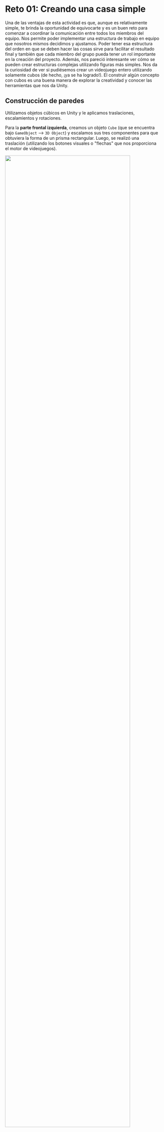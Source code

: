 # Reto 01: Creando una casa simple

<p> Una de las ventajas de esta actividad es que, aunque es relativamente simple, te brinda la oportunidad de equivocarte y es un buen reto para comenzar a coordinar la comunicación entre todos los miembros del equipo. Nos permite poder implementar una estructura de trabajo en equipo que nosotros mismos decidimos y ajustamos. Poder tener esa estructura del orden en que se deben hacer las cosas sirve para facilitar el resultado final y también que cada miembro del grupo pueda tener un rol importante en la creación del proyecto. Además, nos pareció interesante ver cómo se pueden crear estructuras complejas utilizando figuras más simples. Nos da la curiosidad de ver si pudiésemos crear un videojuego entero utilizando solamente cubos (de hecho, ¡ya se ha logrado!). El construir algún concepto con cubos es una buena manera de explorar la creatividad y conocer las herramientas que nos da Unity.</p>

<h2> Construcción de paredes
  </h2>

<p>Utilizamos objetos cúbicos en Unity y le aplicamos traslaciones, escalamientos y rotaciones.</p>
<p>Para la <strong>parte frontal izquierda</strong>, creamos un objeto <code>Cube</code> (que se encuentra bajo <code>GameObject</code> --> <code>3D Object</code>) y escalamos sus tres componentes para que obtuviera la forma de un prisma rectangular. Luego, se realizó una traslación (utilizando los botones visuales o "flechas" que nos proporciona el motor de videojuegos).</p>
<image
  src="LeftFront.png"
  width = 90%
  height = 90%>

<p>La <strong>parte frontal derecha</strong> fue una simple copia del pedazo que ya se había creado. Se duplicó y realizamos una traslación. Para duplicarlo seleccionamos el objeto que queremos duplicar, presionamos click derecho y seleccionamos la opción de <code>Duplicate</code>. </p>
<image
  src="RightFront.png"
  width = 90%
height = 90%>

<p>Para la <strong>parte frontal con marco</strong> para la puerta de entrada, copiamos (de la manera antes explicada) el pedazo frontal izquierdo y escalamos su componente en Y para que tuviese menos altura. Luego, se trasladó verticalmente para estar alineado con los otros dos muros.</p>
<image
  src="FrameFront.png"
  width = 90%
  height = 90%>

  
<h3> Pared de la izquierda </h3>
<p>Para las <strong> paredes laterales</strong>  igualmente utilizamos objetos <code>Cube</code> y le aplicamos traslaciones, escalamientos y rotaciones. Tuvimos que alinearlas justo con la parte frontal para que no hubiera ningún espacio de separación y se formara la figura deseada. Este alineamiento se hizo utilizando las herramientas que aparecen en la parte superior derecha en donde Unity nos permite, una vez seleccionado el objeto en cuestión, ajustar sus coordenadas.</p>

<image
  src="LeftWall.png"
  width = 90%
height = 90%>


<h3> Pared de la derecha</h3>
<p>Para el caso de la <Strong> segunda pared lateral (derecha) </Strong> se tomó la iniciativa de duplicar la pared lateral previamente hecha y trasladarla a justo el lado que hacía falta. Para trasladarla, se usó la misma idea de ajustar sus coordenadas.</p>


  <image
  src="RightWall.png"
  width = 90%
height = 90%>

<h3> Alargamiento de paredes y construcción de la pared de fondo</h3>

<p> <strong>El alargamiento de paredes y construcción de la pared de fondo </strong> funcionó en su mayoría de la misma manera, pues utilizando las opciones de <code>Scale</code>, que están justo debajo de la herramienta de traslación, entonces se ajustó el tamaño de cada pared para que la casa no fuera plenamente cuadrada, sino que en el interior hubiera un espacio rectangular.</p>

  <image
  src="Walls.png"
  width = 90%
height = 90%>


<h3> Creación inicial del techo</h3>

<p>Primero creamos un <code>Cube</code> para nuestra primera parte del techo.</p>

  <image
  src="CreateRoof.png"
  width = 90%
  height = 90%>


<h3> Ajustar tamaño del techo</h3>

  <p> Luego, seleccionando nuestro cubo antes creado, fuimos "tanteando" con la función <code>Scale</code> situada a la derecha de nuestra pantalla hasta que el cubo tenía una forma adecuada para ser el techo de una casa como esperábamos construirla.</p>

  <image
  src="RoofScale.png"
  width = 90%
  height = 90%>


<h3> Manipular su inclinación</h3>

<p> Luego, seleccionamos el <code>Transformation Tool</code> en el centro de la escena para poder manipular la rotación de nuestro techo y hacer que se parezca aún más a un techo en cuestión de su inclinación.</p>


   <image
  src="RotationRoof.png"
  width = 90%
  height = 90%>


<h3>Duplicar el trabajo</h3>

 <p>Una vez satisfechos con el tamaño y la inclinación de nuestro techo, vamos a crear la otra parte del techo haciendo clic con el botón derecho del ratón sobre nuestro cubo creado y pulsando Duplicar o <code>Duplicate</code>. Esto hace que nuestros parámetros se copien inmediatamente a este siguiente cubo.</p>

  <image
  src="duplicate.png"
  width = 90%
  height = 90%>

<h3>Ubicando el duplicado en la parte necesaria</h3>

<p> Ajustando los parámetros de posición y rotación encontrados en la parte superior derecha, podemos llegar a que ambas partes del techo se conecten a la perfección como se muestra en la siguiente imagen. Una vez ambas partes estén alineadas, el trabajo está terminado.</p>

  <image
  src="FinalRoof.png"
  width = 90%
  height = 90%>


<h3>Trabajo final</h3>

  <image
  src="FinalHome.png"
  width = 90%
  height = 90%>
  

  

  
